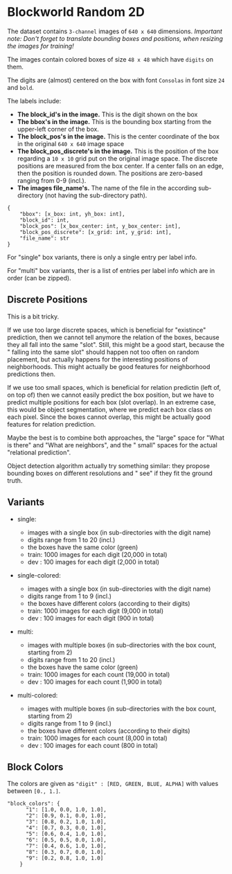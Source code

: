 # Blockworld Random 2D

The dataset contains `3-channel` images of `640 x 640` dimensions.
*Important note: Don't forget to translate bounding boxes and positions, when resizing the images for training!*

The images contain colored boxes of size `48 x 48` which have `digits` on them.

The digits are (almost) centered on the box with font `Consolas` in font size `24` and `bold`.

The labels include:

- **The block_id's in the image.** This is the digit shown on the box
- **The bbox's in the image.** This is the bounding box starting from the upper-left corner of the box.
- **The block_pos's in the image.** This is the center coordinate of the box in the original `640 x 640` image space
- **The block_pos_discrete's in the image.** This is the position of the box regarding a `10 x 10` grid put on the
  original image space. The discrete positions are measured from the box center. If a center falls on an edge, then the
  position is rounded down. The positions are zero-based ranging from 0-9 (incl.).
- **The images file_name's.** The name of the file in the according sub-directory (not having the sub-directory path).

```
{
    "bbox": [x_box: int, yh_box: int],
    "block_id": int,
    "block_pos": [x_box_center: int, y_box_center: int],
    "block_pos_discrete": [x_grid: int, y_grid: int],
    "file_name": str 
}
```

For "single" box variants, there is only a single entry per label info.

For "multi" box variants, ther is a list of entries per label info which are in order (can be zipped).

## Discrete Positions

This is a bit tricky.

If we use too large discrete spaces, which is beneficial for "existince" prediction, then we cannot tell anymore the
relation of the boxes, because they all fall into the same "slot". Still, this might be a good start, because the "
falling into the same slot" should happen not too often on random placement, but actually happens for the interesting
positions of neighborhoods. This might actually be good features for neighborhood predictions then.

If we use too small spaces, which is beneficial for relation predictin (left of, on top of) then we cannot easily
predict the box position, but we have to predict multiple positions for each box (slot overlap). In an extreme case,
this would be object segmentation, where we predict each box class on each pixel. Since the boxes cannot overlap, this
might be actually good features for relation prediction.

Maybe the best is to combine both approaches, the "large" space for "What is there" and "What are neighbors", and the "
small" spaces for the actual "relational prediction".

Object detection algorithm actually try something similar: they propose bounding boxes on different resolutions and "
see" if they fit the ground truth.

## Variants

- single:
    - images with a single box (in sub-directories with the digit name)
    - digits range from 1 to 20 (incl.)
    - the boxes have the same color (green)
    - train: 1000 images for each digit (20,000 in total)
    - dev  : 100 images for each digit (2,000 in total)

- single-colored:
    - images with a single box (in sub-directories with the digit name)
    - digits range from 1 to 9 (incl.)
    - the boxes have different colors (according to their digits)
    - train: 1000 images for each digit (9,000 in total)
    - dev  : 100 images for each digit (900 in total)

- multi:
    - images with multiple boxes (in sub-directories with the box count, starting from 2)
    - digits range from 1 to 20 (incl.)
    - the boxes have the same color (green)
    - train: 1000 images for each count (19,000 in total)
    - dev  : 100 images for each count (1,900 in total)

- multi-colored:
    - images with multiple boxes (in sub-directories with the box count, starting from 2)
    - digits range from 1 to 9 (incl.)
    - the boxes have different colors (according to their digits)
    - train: 1000 images for each count (8,000 in total)
    - dev  : 100 images for each count (800 in total)

## Block Colors

The colors are given as `"digit" : [RED, GREEN, BLUE, ALPHA]` with values between `[0., 1.]`.

```
"block_colors": {
      "1": [1.0, 0.0, 1.0, 1.0],
      "2": [0.9, 0.1, 0.0, 1.0],
      "3": [0.8, 0.2, 1.0, 1.0],
      "4": [0.7, 0.3, 0.0, 1.0],
      "5": [0.6, 0.4, 1.0, 1.0],
      "6": [0.5, 0.5, 0.0, 1.0],
      "7": [0.4, 0.6, 1.0, 1.0],
      "8": [0.3, 0.7, 0.0, 1.0],
      "9": [0.2, 0.8, 1.0, 1.0]
    }
```